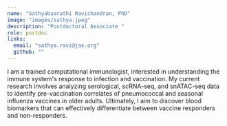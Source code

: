 ```yaml
---
name: "Sathyabaarathi Ravichandran, PhD"
image: "images/sathya.jpeg"
description: "Postdoctoral Associate "
role: postdoc
links:
  email: "sathya.ravi@jax.org"
  github: ""
---
```


I am a trained computational immunologist, interested in understanding the immune system's response to infection and vaccination. My current research involves analyzing serological, scRNA-seq, and snATAC-seq data to identify pre-vaccination correlates of  pneumococcal and seasonal influenza vaccines in older adults. Ultimately, I aim to discover blood biomarkers that can effectively differentiate between vaccine responders and non-responders.
